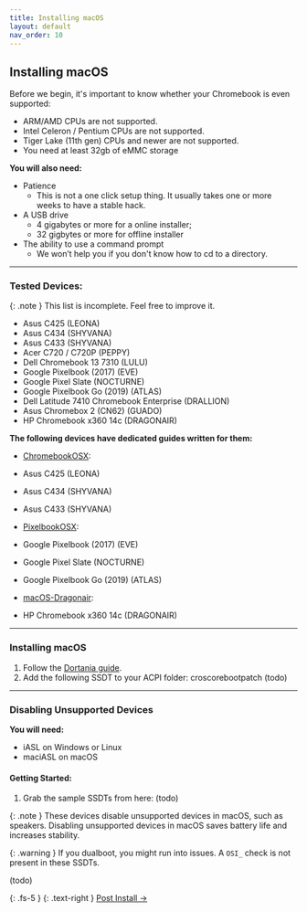 ```yaml
---
title: Installing macOS
layout: default
nav_order: 10
---
```


## Installing macOS


Before we begin, it's important to know whether your Chromebook is even supported:
- ARM/AMD CPUs are not supported.
- Intel Celeron / Pentium CPUs are not supported.
- Tiger Lake (11th gen) CPUs and newer are not supported.
- You need at least 32gb of eMMC storage

**You will also need:**
* Patience 
    * This is not a one click setup thing. It usually takes one or more weeks to have a stable hack.
* A USB drive 
  * 4 gigabytes or more for a online installer;
  * 32 gigbytes or more for offline installer
* The ability to use a command prompt 
  * We won’t help you if you don't know how to cd to a directory.

-------

### Tested Devices:

{: .note }
This list is incomplete. Feel free to improve it.

- Asus C425 (LEONA)
- Asus C434 (SHYVANA)
- Asus C433 (SHYVANA)
- Acer C720 / C720P (PEPPY)
- Dell Chromebook 13 7310	 (LULU)
- Google Pixelbook (2017)	(EVE)
- Google Pixel Slate	(NOCTURNE)
- Google Pixelbook Go (2019) (ATLAS)
- Dell Latitude 7410 Chromebook Enterprise (DRALLION)
- Asus Chromebox 2 (CN62)	(GUADO)
- HP Chromebook x360 14c (DRAGONAIR)

**The following devices have dedicated guides written for them:**

* [ChromebookOSX](https://github.com/meghan06/ChromebookOSX):
* Asus C425 (LEONA)
* Asus C434 (SHYVANA)
* Asus C433 (SHYVANA)

* [PixelbookOSX](https://github.com/olm3ca/PixelbookOSX):
* Google Pixelbook (2017)	(EVE)
* Google Pixel Slate	(NOCTURNE)
* Google Pixelbook Go (2019) (ATLAS)

* [macOS-Dragonair](https://github.com/mine-man3000/macOS-Dragonair):
* HP Chromebook x360 14c (DRAGONAIR)
-------

### Installing macOS

1. Follow the [Dortania guide](https://dortania.github.io/OpenCore-Install-Guide).
2. Add the following SSDT to your ACPI folder: croscorebootpatch (todo)
 
-------

### Disabling Unsupported Devices

**You will need:**
* iASL on Windows or Linux
* maciASL on macOS

#### Getting Started:

1. Grab the sample SSDTs from here: (todo)

  
  {: .note }
   These devices disable unsupported devices in macOS, such as speakers. Disabling unsupported devices in macOS saves battery life and increases stability.
  

  {: .warning }
   If you dualboot, you might run into issues. A `OSI_` check is not present in these SSDTs.


(todo)

{: .fs-5 }
{: .text-right }
[Post Install →](post-install.html) 
